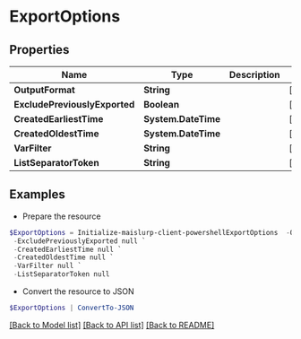 # ExportOptions
## Properties

Name | Type | Description | Notes
------------ | ------------- | ------------- | -------------
**OutputFormat** | **String** |  | [optional] 
**ExcludePreviouslyExported** | **Boolean** |  | [optional] 
**CreatedEarliestTime** | **System.DateTime** |  | [optional] 
**CreatedOldestTime** | **System.DateTime** |  | [optional] 
**VarFilter** | **String** |  | [optional] 
**ListSeparatorToken** | **String** |  | [optional] 

## Examples

- Prepare the resource
```powershell
$ExportOptions = Initialize-maislurp-client-powershellExportOptions  -OutputFormat null `
 -ExcludePreviouslyExported null `
 -CreatedEarliestTime null `
 -CreatedOldestTime null `
 -VarFilter null `
 -ListSeparatorToken null
```

- Convert the resource to JSON
```powershell
$ExportOptions | ConvertTo-JSON
```

[[Back to Model list]](../README#documentation-for-models) [[Back to API list]](../README#documentation-for-api-endpoints) [[Back to README]](../README)

